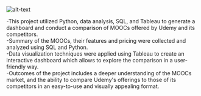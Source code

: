![alt-text](https://github.com/Himanshuch1708/Udemy-Data-visualisation-and-analysis/blob/main/Udemy-backend/Udemy_Dashboard.png)


-This project utilized Python, data analysis, SQL, and Tableau to generate a dashboard and conduct a comparison of MOOCs offered by Udemy and its competitors.
<br>
-Summary of the MOOCs, their features and pricing were collected and analyzed using SQL and Python.
<br>
-Data visualization techniques were applied using Tableau to create an interactive dashboard which allows to explore the comparison in a user-friendly way.
<br>
-Outcomes of the project includes a deeper understanding of the MOOCs market, and the ability to compare Udemy's offerings to those of its competitors in an easy-to-use and visually appealing format.
